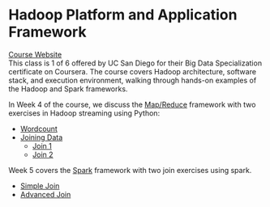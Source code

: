 # Hadoop Platform and Application Framework
[Course Website](http://www.coursera.org/learn/hadoop/)  
This class is 1 of 6 offered by UC San Diego for their Big Data Specialization certificate on Coursera. The course covers Hadoop architecture, software stack, and execution environment, walking through hands-on examples of the Hadoop and Spark frameworks.

In Week 4 of the course, we discuss the [Map/Reduce](https://github.com/juliaawu/coursera-hadoop-platform-and-application-framework/tree/master/map-reduce) framework with two exercises in Hadoop streaming using Python:
  - [Wordcount](https://github.com/juliaawu/coursera-hadoop-platform-and-application-framework/tree/master/map-reduce/wordcount-assignment)
  - [Joining Data](https://github.com/juliaawu/coursera-hadoop-platform-and-application-framework/tree/master/map-reduce/joining-data-assignment)
    * [Join 1](https://github.com/juliaawu/coursera-hadoop-platform-and-application-framework/tree/master/map-reduce/joining-data-assignment/simple-join)
    * [Join 2](https://github.com/juliaawu/coursera-hadoop-platform-and-application-framework/tree/master/map-reduce/joining-data-assignment/advanced-join)

Week 5 covers the [Spark](https://github.com/juliaawu/coursera-hadoop-platform-and-application-framework/tree/master/spark) framework with two join exercises using spark.
  - [Simple Join](https://github.com/juliaawu/coursera-hadoop-platform-and-application-framework/tree/master/spark/simple-join-assignment)
  - [Advanced Join](https://github.com/juliaawu/coursera-hadoop-platform-and-application-framework/tree/master/spark/advanced-join-assignment)